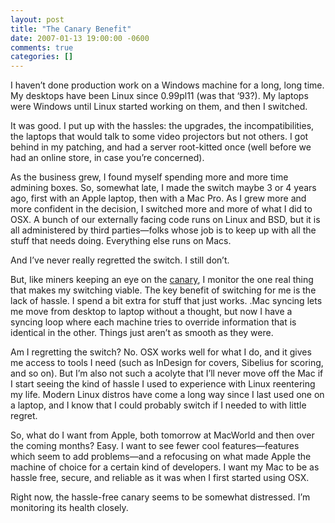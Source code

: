 ```yaml
---
layout: post
title: "The Canary Benefit"
date: 2007-01-13 19:00:00 -0600
comments: true
categories: []
---
```


I haven’t done production work on a Windows machine for a long, long
time. My desktops have been Linux since 0.99pl11 (was that ‘93?). My
laptops were Windows until Linux started working on them, and then I
switched.

It was good. I put up with the hassles: the upgrades, the
incompatibilities, the laptops that would talk to some video
projectors but not others. I got behind in my patching, and had a
server root-kitted once (well before we had an online store, in case
you’re concerned).

As the business grew, I found myself spending more and more time
admining boxes. So, somewhat late, I made the switch maybe 3 or 4
years ago, first with an Apple laptop, then with a Mac Pro. As I grew
more and more confident in the decision, I switched more and more of
what I did to OSX. A bunch of our externally facing code runs on Linux
and BSD, but it is all administered by third parties—folks whose job
is to keep up with all the stuff that needs doing. Everything else
runs on Macs.

And I’ve never really regretted the switch. I still don’t.

But, like miners keeping an eye on the <a
href="http://www.wisegeek.com/what-does-it-mean-to-be-a-canary-in-a-coal-mine.htm">canary</a>,
I monitor the one real thing that makes my switching viable. The key
benefit of switching for me is the lack of hassle. I spend a bit extra
for stuff that just works. .Mac syncing lets me move from desktop to
laptop without a thought, but now I have a syncing loop where each
machine tries to override information that is identical in the
other. Things just aren’t as smooth as they were.

Am I regretting the switch? No. OSX works well for what I do, and it
gives me access to tools I need (such as InDesign for covers, Sibelius
for scoring, and so on). But I’m also not such a acolyte that I’ll
never move off the Mac if I start seeing the kind of hassle I used to
experience with Linux reentering my life. Modern Linux distros have
come a long way since I last used one on a laptop, and I know that I
could probably switch if I needed to with little regret.

So, what do I want from Apple, both tomorrow at MacWorld and then over
the coming months? Easy. I want to see fewer cool features—features
which seem to add problems—and a refocusing on what made Apple the
machine of choice for a certain kind of developers. I want my Mac to
be as hassle free, secure, and reliable as it was when I first started
using OSX.

Right now, the hassle-free canary seems to be somewhat distressed. I’m
monitoring its health closely.

